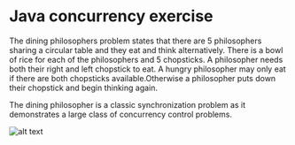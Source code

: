 # Java concurrency exercise

The dining philosophers problem states that there are 5 philosophers sharing a circular table and they eat and think alternatively. There is a bowl of rice for each of the philosophers and 5 chopsticks. A philosopher needs both their right and left chopstick to eat. A hungry philosopher may only eat if there are both chopsticks available.Otherwise a philosopher puts down their chopstick and begin thinking again.

The dining philosopher is a classic synchronization problem as it demonstrates a large class of concurrency control problems.</br>

![alt text](https://user-images.githubusercontent.com/49324419/105504578-38238a80-5cc8-11eb-8b06-61994ac0cdcd.png) <br />


